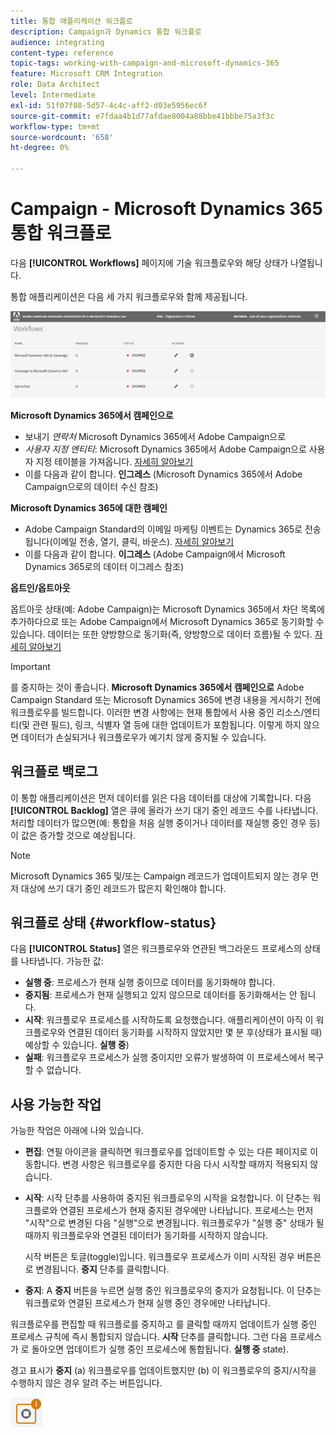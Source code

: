 ```yaml
---
title: 통합 애플리케이션 워크플로
description: Campaign과 Dynamics 통합 워크플로
audience: integrating
content-type: reference
topic-tags: working-with-campaign-and-microsoft-dynamics-365
feature: Microsoft CRM Integration
role: Data Architect
level: Intermediate
exl-id: 51f07f08-5d57-4c4c-aff2-d03e5956ec6f
source-git-commit: e7fdaa4b1d77afdae8004a88bbe41bbbe75a3f3c
workflow-type: tm+mt
source-wordcount: '658'
ht-degree: 0%

---
```


# Campaign - Microsoft Dynamics 365 통합 워크플로

다음 **[!UICONTROL Workflows]** 페이지에 기술 워크플로우와 해당 상태가 나열됩니다.

통합 애플리케이션은 다음 세 가지 워크플로우와 함께 제공됩니다.

![](assets/do-not-localize/d365-to-acs-ui-page-workflows.png)

**Microsoft Dynamics 365에서 캠페인으로**
* 보내기 *연락처* Microsoft Dynamics 365에서 Adobe Campaign으로
* *사용자 지정 엔티티*: Microsoft Dynamics 365에서 Adobe Campaign으로 사용자 지정 테이블을 가져옵니다. [자세히 알아보기](../../integrating/using/d365-acs-using-the-integration.md#data-flows)
* 이를 다음과 같이 합니다. **인그레스** (Microsoft Dynamics 365에서 Adobe Campaign으로의 데이터 수신 참조)

**Microsoft Dynamics 365에 대한 캠페인**
* Adobe Campaign Standard의 이메일 마케팅 이벤트는 Dynamics 365로 전송됩니다(이메일 전송, 열기, 클릭, 바운스). [자세히 알아보기](../../integrating/using/d365-acs-using-the-integration.md#email-marketing-event-flow)
* 이를 다음과 같이 합니다. **이그레스** (Adobe Campaign에서 Microsoft Dynamics 365로의 데이터 이그레스 참조)

**옵트인/옵트아웃**

옵트아웃 상태(예: Adobe Campaign)는 Microsoft Dynamics 365에서 차단 목록에 추가하다으로 또는 Adobe Campaign에서 Microsoft Dynamics 365로 동기화할 수 있습니다. 데이터는 또한 양방향으로 동기화(즉, 양방향으로 데이터 흐름)될 수 있다. [자세히 알아보기](../../integrating/using/d365-acs-self-service-app-data-sync.md#opt-in-out-wf)

>[!IMPORTANT]
>
>를 중지하는 것이 좋습니다. **Microsoft Dynamics 365에서 캠페인으로** Adobe Campaign Standard 또는 Microsoft Dynamics 365에 변경 내용을 게시하기 전에 워크플로우를 빌드합니다. 이러한 변경 사항에는 현재 통합에서 사용 중인 리소스/엔티티(및 관련 필드), 링크, 식별자 열 등에 대한 업데이트가 포함됩니다. 이렇게 하지 않으면 데이터가 손실되거나 워크플로우가 예기치 않게 중지될 수 있습니다.

## 워크플로 백로그

이 통합 애플리케이션은 먼저 데이터를 읽은 다음 데이터를 대상에 기록합니다. 다음 **[!UICONTROL Backlog]** 열은 큐에 올라가 쓰기 대기 중인 레코드 수를 나타냅니다. 처리할 데이터가 많으면(예: 통합을 처음 실행 중이거나 데이터를 재실행 중인 경우 등) 이 값은 증가할 것으로 예상됩니다.

>[!NOTE]
>Microsoft Dynamics 365 및/또는 Campaign 레코드가 업데이트되지 않는 경우 먼저 대상에 쓰기 대기 중인 레코드가 많은지 확인해야 합니다.
>

## 워크플로 상태 {#workflow-status}

다음 **[!UICONTROL Status]** 열은 워크플로우와 연관된 백그라운드 프로세스의 상태를 나타냅니다. 가능한 값:

* **실행 중**: 프로세스가 현재 실행 중이므로 데이터를 동기화해야 합니다.
* **중지됨**: 프로세스가 현재 실행되고 있지 않으므로 데이터를 동기화해서는 안 됩니다.
* **시작**: 워크플로우 프로세스를 시작하도록 요청했습니다. 애플리케이션이 아직 이 워크플로우와 연결된 데이터 동기화를 시작하지 않았지만 몇 분 후(상태가 표시될 때) 예상할 수 있습니다. **실행 중**)
* **실패**: 워크플로우 프로세스가 실행 중이지만 오류가 발생하여 이 프로세스에서 복구할 수 없습니다.

## 사용 가능한 작업

가능한 작업은 아래에 나와 있습니다.

* **편집**: 연필 아이콘을 클릭하면 워크플로우를 업데이트할 수 있는 다른 페이지로 이동합니다. 변경 사항은 워크플로우를 중지한 다음 다시 시작할 때까지 적용되지 않습니다.

* **시작**: 시작 단추를 사용하여 중지된 워크플로우의 시작을 요청합니다. 이 단추는 워크플로와 연결된 프로세스가 현재 중지된 경우에만 나타납니다. 프로세스는 먼저 &quot;시작&quot;으로 변경된 다음 &quot;실행&quot;으로 변경됩니다. 워크플로우가 &quot;실행 중&quot; 상태가 될 때까지 워크플로우와 연결된 데이터가 동기화를 시작하지 않습니다.

  시작 버튼은 토글(toggle)입니다. 워크플로우 프로세스가 이미 시작된 경우 버튼은 로 변경됩니다. **중지** 단추를 클릭합니다.

* **중지**: A **중지** 버튼을 누르면 실행 중인 워크플로우의 중지가 요청됩니다. 이 단추는 워크플로와 연결된 프로세스가 현재 실행 중인 경우에만 나타납니다.

워크플로우를 편집할 때 워크플로를 중지하고 를 클릭할 때까지 업데이트가 실행 중인 프로세스 규칙에 즉시 통합되지 않습니다. **시작** 단추를 클릭합니다. 그런 다음 프로세스가 로 돌아오면 업데이트가 실행 중인 프로세스에 통합됩니다. **실행 중** state).

경고 표시가 **중지** (a) 워크플로우를 업데이트했지만 (b) 이 워크플로우의 중지/시작을 수행하지 않은 경우 알려 주는 버튼입니다.

![](assets/do-not-localize/d365-to-acs-icon-stop-with-changes.png)
